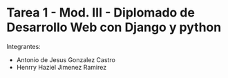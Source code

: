 # Tarea 1 - Mod. III - Diplomado de Desarrollo Web con Django y python


Integrantes: 
- Antonio de Jesus Gonzalez Castro
- Henrry Haziel Jimenez Ramirez
